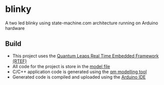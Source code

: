 # blinky
A two led blinky using state-machine.com architecture running on Arduino hardware

## Build

* This project uses the [Quantum Leaps Real Time Embedded Framework (RTEF)](https://www.state-machine.com/products/qp)
* All code for the project is store in the [model file](./blinky.qm)
* C/C++ application code is generated using the [qm modelling tool](https://www.state-machine.com/products/qm/)
* Generated code is compiled and uploaded using the [Arduino IDE](https://www.arduino.cc/en/software)
